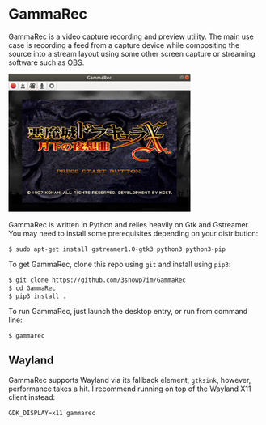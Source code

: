 # GammaRec

GammaRec is a video capture recording and preview utility. The main use case
is recording a feed from a capture device while compositing the source into
a stream layout using some other screen capture or streaming software such
as [OBS](https://obsproject.com).

![GammaRec Window](data/window.png)

GammaRec is written in Python and relies heavily on Gtk and Gstreamer. You
may need to install some prerequisites depending on your distribution:

```shell
$ sudo apt-get install gstreamer1.0-gtk3 python3 python3-pip
```

To get GammaRec, clone this repo using `git` and install using `pip3`:

```shell
$ git clone https://github.com/3snowp7im/GammaRec
$ cd GammaRec
$ pip3 install .
```

To run GammaRec, just launch the desktop entry, or run from command line:

```shell
$ gammarec
```
## Wayland

GammaRec supports Wayland via its fallback element, `gtksink`, however,
performance takes a hit. I recommend running on top of the Wayland X11
client instead:

```shell
GDK_DISPLAY=x11 gammarec
```
